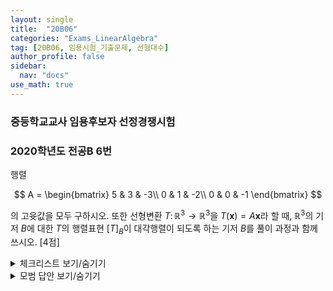 ```yaml
---
layout: single
title:  "20B06"
categories: "Exams_LinearAlgebra"
tag: [20B06, 임용시험_기출문제, 선형대수]
author_profile: false
sidebar:
  nav: "docs"
use_math: true
---
```


### 중등학교교사 임용후보자 선정경쟁시험
### 2020학년도 전공B 6번

행렬 

$$
A = 
\begin{bmatrix}
    5 & 3 & -3\\
    0 & 1 & -2\\
    0 & 0 & -1
\end{bmatrix}
$$

의 고윳값을 모두 구하시오.
또한 선형변환 $T \colon \mathbb{R}^3 \longrightarrow \mathbb{R}^3$을
$T(\mathbf{x}) = A \mathbf{x}$라 할 때,
$\mathbb{R}^3$의 기저 $B$에 대한 $T$의 행렬표현
$[T]_B$이 대각행렬이 되도록 하는 기저
$B$를 풀이 과정과 함께 쓰시오. [4점]

<details markdown="1">
<summary>체크리스트 보기/숨기기</summary>

- 다음 경우에 정사각행렬의 고윳값(eigenvalue), 고유벡터(eigenvector), 고유공간(eigenspace),
  특성다항식(characteristic polynomial)을 계산할 수 있다.
  - 행렬의 성분을 모두 아는 경우
  - 정의를 이용할 수 있는 경우
- 선형변환 $T \colon V \to V$에 대하여 (존재한다면) $T$의 고유벡터들로 이루어진 기저의
  편리함을 인식한다.
- 선형변환 $T \colon V \to V$에 대하여 $T$의 고유벡터들로 이루어진 기저 $\mathcal{B}$가 존재할 때
  그리고 이때에만 $\mathcal{B}$에 관한 행렬표현 $[T]_{\mathcal{B}}$는
  $T$의 고윳값을 대각성분으로 하는 대각행렬임을 안다.
- 선형변환 $T \colon V \to V$와 $V$의 기저 $\mathcal{B}, \mathcal{C}$에 대하여
  $T$의 행렬표현 $[T]\_{\mathcal{C}}$는 $[T]\_{\mathcal{B}}$와 닮음임을 이용하여
  $T$의 행렬식, 자취, 계수, 특성다항식 등을 찾는 문제를 해결할 수 있다.
</details>



<details markdown="1">
<summary>모범 답안 보기/숨기기</summary>

준비중입니다.
</details>
